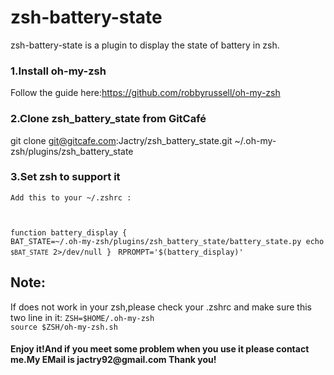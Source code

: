 zsh-battery-state
=======================
zsh-battery-state is a plugin to display the state of battery in zsh.


<h3>1.Install oh-my-zsh</h3> 

Follow the guide here:https://github.com/robbyrussell/oh-my-zsh

<h3>2.Clone zsh_battery_state from GitCafé</h3>

git clone git@gitcafe.com:Jactry/zsh_battery_state.git ~/.oh-my-zsh/plugins/zsh_battery_state

<h3>3.Set zsh to support it</h3>

<code>Add this to your ~/.zshrc :

function battery_display {
    BAT_STATE=~/.oh-my-zsh/plugins/zsh_battery_state/battery_state.py
    echo `$BAT_STATE` 2>/dev/null
			}
</code>
<code>RPROMPT='$(battery_display)'</code>

<h2>Note:</h2>If does not work in your zsh,please check your .zshrc and make sure this two line in it:
<code>ZSH=$HOME/.oh-my-zsh
source $ZSH/oh-my-zsh.sh</code>

 
<h4>Enjoy it!And if you meet some problem when you use it please contact me.My EMail is jactry92@gmail.com Thank you!</h4>

